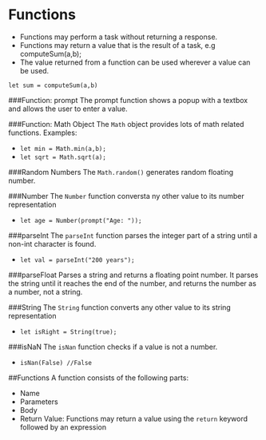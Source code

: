 # Functions

- Functions may perform a task without returning a response.
- Functions may return a value that is the result of a task, e.g computeSum(a,b);
- The value returned from a function can be used wherever a value can be used.
```
let sum = computeSum(a,b)
```

###Function: prompt
The prompt function shows a popup with a textbox and allows the user to enter a value.

###Function: Math Object
The ```Math``` object provides lots of math related functions.
Examples:
- ```let min = Math.min(a,b);```
- ```let sqrt = Math.sqrt(a);```

###Random Numbers
The ```Math.random()``` generates random floating number.

###Number
The ```Number``` function conversta ny other value to its number representation
- ```let age = Number(prompt("Age: "));```

###parseInt
The ```parseInt``` function parses the integer part of a string until a non-int character is found.
- ```let val = parseInt("200 years");```

###parseFloat
Parses a string and returns a floating point number. It parses the string until it reaches the end of the number, and returns the number as a number, not a string. 

###String
The ```String``` function converts any other value to its string representation
- ```let isRight = String(true);```

###isNaN
The ```isNan``` function checks if a value is not a number.
- ```isNan(False) //False```

##Functions
A function consists of the following parts:
- Name
- Parameters
- Body
- Return Value: Functions may return a value using the ```return``` keyword followed by an expression